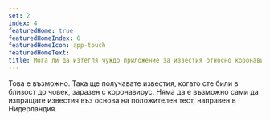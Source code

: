```yaml
---
set: 2
index: 4
featuredHome: true
featuredHomeIndex: 6
featuredHomeIcon: app-touch
featuredHomeText: 
title: Мога ли да изтегля чуждо приложение за известия относно коронавируса, когато се намирам в чужбина, където това приложение все още работи?
---
```

Това е възможно. Така ще получавате известия, когато сте били в близост до човек, заразен с коронавирус. Няма да е възможно сами да изпращате известия въз основа на положителен тест, направен в Нидерландия.
